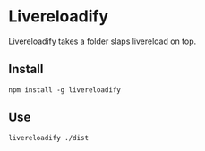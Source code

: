 # Livereloadify

Livereloadify takes a folder slaps livereload on top.

## Install

    npm install -g livereloadify

## Use

    livereloadify ./dist

